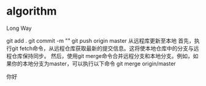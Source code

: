 # algorithm
Long Way

git add .
git commit -m ""
git push origin master
从远程库更新至本地
首先，执行git fetch命令，从远程仓库获取最新的提交信息。这将使本地仓库中的分支与远程仓库保持同步。
然后，使用git merge命令合并远程分支和本地分支。例如，如果你的本地分支为master，可以执行以下命令
git merge origin/master



























你好
